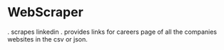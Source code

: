 # WebScraper
. scrapes linkedin
. provides links for careers page of all the companies websites in the csv or json.
